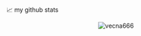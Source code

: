 📈 my github stats

<p align="center"> <img src="https://github-readme-stats.vercel.app/api?username=vecna666&show_icons=true&theme=gotham" alt="vecna666" />
